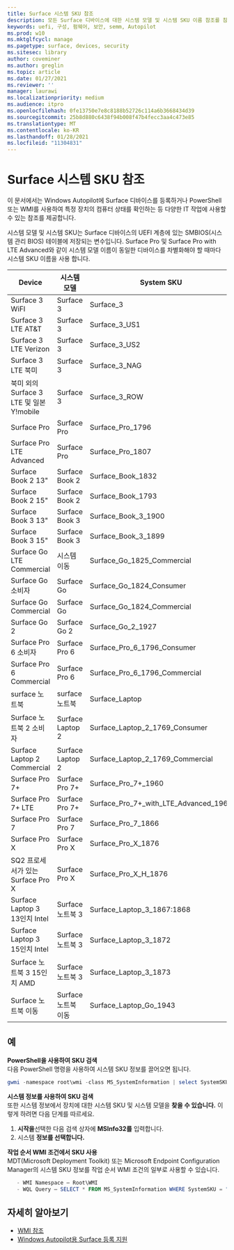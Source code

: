 ```yaml
---
title: Surface 시스템 SKU 참조
description: 모든 Surface 디바이스에 대한 시스템 모델 및 시스템 SKU 이름 참조를 참조합니다.
keywords: uefi, 구성, 펌웨어, 보안, semm, Autopilot
ms.prod: w10
ms.mktglfcycl: manage
ms.pagetype: surface, devices, security
ms.sitesec: library
author: coveminer
ms.author: greglin
ms.topic: article
ms.date: 01/27/2021
ms.reviewer: ''
manager: laurawi
ms.localizationpriority: medium
ms.audience: itpro
ms.openlocfilehash: 0fe13750e7e8c8188b52726c114a6b3668434d39
ms.sourcegitcommit: 25b8d880c6438f94b008f47b4fecc3aa4c473e85
ms.translationtype: MT
ms.contentlocale: ko-KR
ms.lasthandoff: 01/28/2021
ms.locfileid: "11304831"
---
```

# Surface 시스템 SKU 참조

이 문서에서는 Windows Autopilot에 Surface 디바이스를 등록하거나 PowerShell 또는 WMI를 사용하여 특정 장치의 컴퓨터 상태를 확인하는 등 다양한 IT 작업에 사용할 수 있는 참조를 제공합니다.

시스템 모델 및 시스템 SKU는 Surface 디바이스의 UEFI 계층에 있는 SMBIOS(시스템 관리 BIOS) 테이블에 저장되는 변수입니다. Surface Pro 및 Surface Pro with LTE Advanced와 같이 시스템 모델 이름이 동일한 디바이스를 차별화해야 할 때마다 시스템 SKU 이름을 사용 합니다.

| Device   | 시스템 모델 | System SKU       |
| ---------- | ----------- | -------------- |
| Surface 3 WiFI                                               | Surface 3        | Surface_3                        |
| Surface 3 LTE AT&T                                           | Surface 3        | Surface_3_US1                    |
| Surface 3 LTE Verizon                                        | Surface 3        | Surface_3_US2                    |
| Surface 3 LTE 북미                                  | Surface 3        | Surface_3_NAG                    |
| 북미 외의 Surface 3 LTE 및 일본 Y!mobile | Surface 3        | Surface_3_ROW                    |
| Surface Pro                                                  | Surface Pro      | Surface_Pro_1796                 |
| Surface Pro LTE Advanced                                | Surface Pro      | Surface_Pro_1807                 |
| Surface Book 2 13"                                        | Surface Book 2   | Surface_Book_1832                |
| Surface Book 2 15"                                        | Surface Book 2   | Surface_Book_1793                |
| Surface Book 3 13"                                        | Surface Book 3   | Surface_Book_3_1900                |
| Surface Book 3 15"                                        | Surface Book 3   | Surface_Book_3_1899
| Surface Go LTE Commercial | 시스템 이동 | Surface_Go_1825_Commercial |
| Surface Go 소비자                                          | Surface Go       | Surface_Go_1824_Consumer         |
| Surface Go Commercial                                        | Surface Go       | Surface_Go_1824_Commercial       |
| Surface Go 2                                                 | Surface Go 2     | Surface_Go_2_1927                |
| Surface Pro 6 소비자                                       | Surface Pro 6    | Surface_Pro_6_1796_Consumer      |
| Surface Pro 6 Commercial                                     | Surface Pro 6    | Surface_Pro_6_1796_Commercial    |
| surface 노트북                                               | surface 노트북   | Surface_Laptop                   |
| Surface 노트북 2 소비자                                    | Surface Laptop 2 | Surface_Laptop_2_1769_Consumer   |
| Surface Laptop 2 Commercial                                  | Surface Laptop 2 | Surface_Laptop_2_1769_Commercial |
| Surface Pro 7+                                               | Surface Pro 7+ | Surface_Pro_7+_1960|
| Surface Pro 7+ LTE                                           | Surface Pro 7+ | Surface_Pro_7+_with_LTE_Advanced_1961|
| Surface Pro 7                 | Surface Pro 7    | Surface_Pro_7_1866         |
| Surface Pro X                 | Surface Pro X    | Surface_Pro_X_1876         |
| SQ2 프로세서가 있는 Surface Pro X                | Surface Pro X    | Surface_Pro_X_H_1876        |
| Surface Laptop 3 13인치 Intel | Surface 노트북 3 | Surface_Laptop_3_1867:1868 |
| Surface Laptop 3 15인치 Intel | Surface 노트북 3 | Surface_Laptop_3_1872      |
| Surface 노트북 3 15인치 AMD   | Surface 노트북 3 | Surface_Laptop_3_1873      | 
| Surface 노트북 이동  | Surface 노트북 이동 | Surface_Laptop_Go_1943      | 

## 예 

**PowerShell을 사용하여 SKU 검색**  
다음 PowerShell 명령을 사용하여 시스템 SKU 정보를 끌어오면 됩니다.

 ``` powershell  
gwmi -namespace root\wmi -class MS_SystemInformation | select SystemSKU 
```

**시스템 정보를 사용하여 SKU 검색**  
또한 시스템 정보에서 장치에 대한 시스템 SKU 및 시스템 모델을 **찾을 수 있습니다.** 이렇게 하려면 다음 단계를 따르세요.

1. **시작을**선택한 다음 검색 상자에 **MSInfo32를** 입력합니다.  
1. 시스템 **정보를 선택합니다.**

**작업 순서 WMI 조건에서 SKU 사용**  
MDT(Microsoft Deployment Toolkit) 또는 Microsoft Endpoint Configuration Manager의 시스템 SKU 정보를 작업 순서 WMI 조건의 일부로 사용할 수 있습니다.

 ``` powershell  
    - WMI Namespace – Root\WMI
    - WQL Query – SELECT * FROM MS_SystemInformation WHERE SystemSKU = "Surface_Pro_1796"
 ``` 

## 자세히 알아보기

- [WMI 참조](https://docs.microsoft.com/windows/win32/wmisdk/wmi-reference)
- [Windows Autopilot용 Surface 등록 지원](surface-autopilot-registration-support.md)
